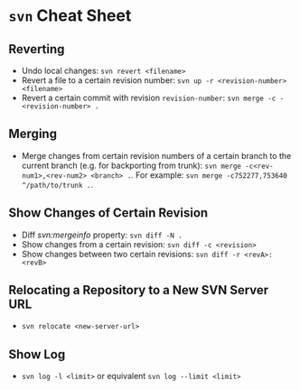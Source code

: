 <!-- TITLE: SVN -->
<!-- SUBTITLE: SVN Cheat Sheet -->

# `svn` Cheat Sheet
## Reverting
* Undo local changes: `svn revert <filename>`
* Revert a file to a certain revision number: `svn up -r <revision-number> <filename>`
* Revert a certain commit with revision `revision-number`: `svn merge -c -<revision-number> .`

## Merging
* Merge changes from certain revision numbers of a certain branch to the current branch (e.g. for backporting from trunk): `svn merge -c<rev-num1>,<rev-num2> <branch> .`. For example: `svn merge -c752277,753640 ^/path/to/trunk .`.

## Show Changes of Certain Revision
* Diff *svn:mergeinfo* property: `svn diff -N .`
* Show changes from a certain revision: `svn diff -c <revision>`
* Show changes between two certain revisions: `svn diff -r <revA>:<revB>`

## Relocating a Repository to a New SVN Server URL
* `svn relocate <new-server-url>`

## Show Log
* `svn log -l <limit>` or equivalent `svn log --limit <limit>`

